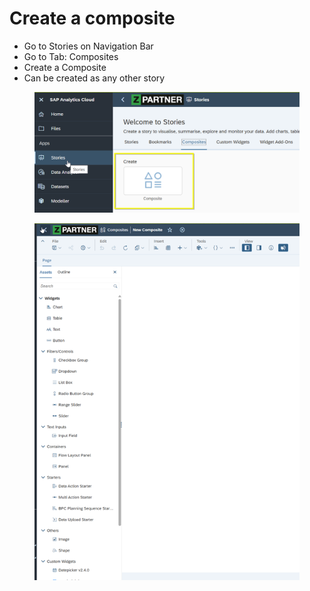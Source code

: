 # Create a composite

* Go to Stories on Navigation Bar
* Go to Tab: Composites
* Create a Composite
* Can be created as any other story

<figure><img src="../.gitbook/assets/image.png" alt=""><figcaption></figcaption></figure>

<figure><img src="../.gitbook/assets/image (1).png" alt=""><figcaption></figcaption></figure>
